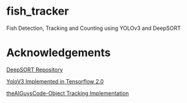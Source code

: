 # fish_tracker
Fish Detection, Tracking and Counting using YOLOv3 and DeepSORT

# Acknowledgements

[DeepSORT Repository](https://github.com/nwojke/deep_sort) <Enter>
  
[YoloV3 Implemented in Tensorflow 2.0](https://github.com/zzh8829/yolov3-tf2) <Enter>
  
[theAIGuysCode-Object Tracking Implementation](https://github.com/theAIGuysCode/yolov3_deepsort) <Enter>
  
 
 
